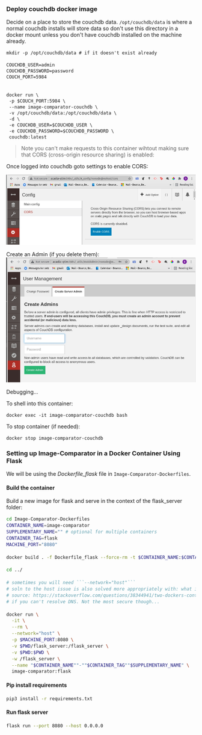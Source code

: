 ### Deploy couchdb docker image
Decide on a place to store the couchdb data. ```/opt/couchdb/data``` is where a normal couchdb installs will store data so don't use this directory in a docker mount unless you don't have couchdb installed on the machine already.
```
mkdir -p /opt/couchdb/data # if it doesn't exist already

COUCHDB_USER=admin
COUCHDB_PASSWORD=password
COUCH_PORT=5984


docker run \
 -p $COUCH_PORT:5984 \
 --name image-comparator-couchdb \
 -v /opt/couchdb/data:/opt/couchdb/data \
 -d \
 -e COUCHDB_USER=$COUCHDB_USER \
 -e COUCHDB_PASSWORD=$COUCHDB_PASSWORD \
 couchdb:latest
```

> Note you can't make requests to this container wihtout making sure that CORS (cross-origin resource sharing) is enabled:

Once logged into couchdb goto settings to enable CORS:

![Initial Setup](../images/couchdb_cors.jpg)

Create an Admin (if you delete them):
![create couch admin](../images/couchdb_create_admin.jpg)

Debugging...

To shell into this container:
```
docker exec -it image-comparator-couchdb bash
```

To stop container (if needed):
```
docker stop image-comparator-couchdb
```

### Setting up Image-Comparator in a Docker Container Using Flask

We will be using the *Dockerfile_flask* file in ```Image-Comparator-Dockerfiles```.

#### Build the container

Build a new image for flask and serve in the context of the flask_server folder:
```bash
cd Image-Comparator-Dockerfiles
CONTAINER_NAME=image-comparator
SUPPLEMENTARY_NAME="" # optional for multiple containers
CONTAINER_TAG=flask
MACHINE_PORT="8080"

docker build . -f Dockerfile_flask --force-rm -t $CONTAINER_NAME:$CONTAINER_TAG

cd ../

# sometimes you will need ```--network="host"```
# soln to the host issue is also solved more appropriately with: what is in the following code
# source: https://stackoverflow.com/questions/38344941/two-dockers-container-see-each-others-in-the-same-machine
# if you can't resolve DNS. Not the most secure though...

docker run \
  -it \
  --rm \
  --network="host" \
  -p $MACHINE_PORT:8080 \
  -v $PWD/flask_server:/flask_server \
  -v $PWD:$PWD \
  -w /flask_server \
  --name "$CONTAINER_NAME""-""$CONTAINER_TAG""$SUPPLEMENTARY_NAME" \
  image-comparator:flask
```

#### Pip install requirements
```bash
pip3 install -r requirements.txt
```

#### Run flask server
```bash
flask run --port 8080 --host 0.0.0.0
```

